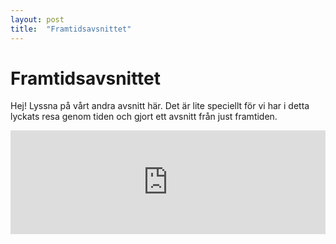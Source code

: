 ```yaml
---
layout: post
title:  "Framtidsavsnittet"
---
```


# Framtidsavsnittet

Hej! Lyssna på vårt andra avsnitt här. Det är lite speciellt för vi har i detta lyckats resa genom tiden och gjort ett avsnitt från just framtiden.

<iframe width="100%" height="166" scrolling="no" frameborder="no" allow="autoplay" src="https://w.soundcloud.com/player/?url=https%3A//api.soundcloud.com/tracks/639801105&color=%23ff5500&auto_play=false&hide_related=false&show_comments=true&show_user=true&show_reposts=false&show_teaser=true"></iframe>
